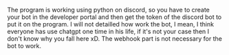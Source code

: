 The program is working using python on discord, so you have to create your bot in the developer portal and then get the token of the discord bot to put it on the program.
I will not detailled how work the bot, I mean, I think everyone has use chatgpt one time in his life, if it's not your case then I don't know why you fall here xD.
The webhook part is not necessary for the bot to work.
